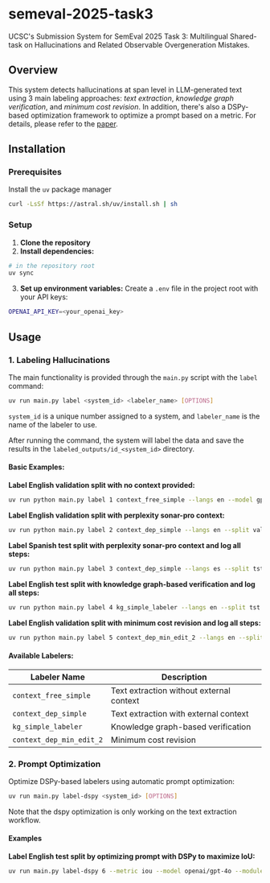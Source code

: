 # semeval-2025-task3
UCSC's Submission System for SemEval 2025 Task 3: Multilingual Shared-task on Hallucinations and Related Observable Overgeneration Mistakes.

## Overview

This system detects hallucinations at span level in LLM-generated text using 3 main labeling approaches: _text extraction_, _knowledge graph verification_, and _minimum cost revision_. In addition, there's also a DSPy-based optimization framework to optimize a prompt based on a metric. For details, please refer to the [paper](https://arxiv.org/pdf/2505.03030).

## Installation

### Prerequisites
Install the `uv` package manager
```bash
curl -LsSf https://astral.sh/uv/install.sh | sh
```

### Setup

1. **Clone the repository**
2. **Install dependencies:**
```bash
# in the repository root
uv sync
```

3. **Set up environment variables:**
Create a `.env` file in the project root with your API keys:
```bash
OPENAI_API_KEY=<your_openai_key>
```

## Usage

### 1. Labeling Hallucinations

The main functionality is provided through the `main.py` script with the `label` command:

```bash
uv run main.py label <system_id> <labeler_name> [OPTIONS]
```
`system_id` is a unique number assigned to a system, and `labeler_name` is the name of the labeler to use.

After running the command, the system will label the data and save the results in the `labeled_outputs/id_<system_id>` directory.

#### Basic Examples:

**Label English validation split with no context provided:**
```bash
uv run python main.py label 1 context_free_simple --langs en --model gpt-4o-mini --prompt-id p1 --split val
```

**Label English validation split with perplexity sonar-pro context:**
```bash
uv run python main.py label 2 context_dep_simple --langs en --split val --model gpt-4o-mini --prompt-id p3 --context-dir data/context/en-val.v2_perplexity-sonar-pro
```

**Label Spanish test split with perplexity sonar-pro context and log all steps:**
```bash
uv run python main.py label 3 context_dep_simple --langs es --split tst --model gpt-4o-mini --prompt-id p3 --context-dir data/context/es-tst.v1_perplexity-sonar-pro --logging
```

**Label English test split with knowledge graph-based verification and log all steps:**
```bash
uv run python main.py label 4 kg_simple_labeler --langs en --split tst --model gpt-4o-mini --prompt-id p1 --context-dir data/context/en-tst.v1_kg_simple_labeler --logging
```

**Label English validation split with minimum cost revision and log all steps:**
```bash
uv run python main.py label 5 context_dep_min_edit_2 --langs en --split val --model o1 --context-dir data/context/en-val.v2_perplexity-sonar-pro --logging
```

#### Available Labelers:

| Labeler Name | Description |
|--------------|-------------|
| `context_free_simple` | Text extraction without external context |
| `context_dep_simple` | Text extraction with external context |
| `kg_simple_labeler` | Knowledge graph-based verification |
| `context_dep_min_edit_2` | Minimum cost revision |


### 2. Prompt Optimization

Optimize DSPy-based labelers using automatic prompt optimization:
```bash
uv run main.py label-dspy <system_id> [OPTIONS]
```
Note that the dspy optimization is only working on the text extraction workflow.

#### Examples
**Label English test split by optimizing prompt with DSPy to maximize IoU:**

```bash
uv run main.py label-dspy 6 --metric iou --model openai/gpt-4o --module cot --optim mipro --split tst --context-dir data/context/en-tst.v1_perplexity-sonar-pro
```
